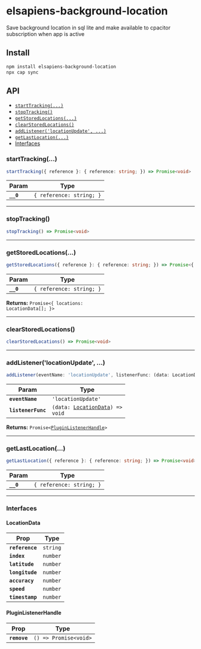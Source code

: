 # elsapiens-background-location

Save background location in sql lite and make available to cpacitor subscription when app is active

## Install

```bash
npm install elsapiens-background-location
npx cap sync
```

## API

<docgen-index>

* [`startTracking(...)`](#starttracking)
* [`stopTracking()`](#stoptracking)
* [`getStoredLocations(...)`](#getstoredlocations)
* [`clearStoredLocations()`](#clearstoredlocations)
* [`addListener('locationUpdate', ...)`](#addlistenerlocationupdate-)
* [`getLastLocation(...)`](#getlastlocation)
* [Interfaces](#interfaces)

</docgen-index>

<docgen-api>
<!--Update the source file JSDoc comments and rerun docgen to update the docs below-->

### startTracking(...)

```typescript
startTracking({ reference }: { reference: string; }) => Promise<void>
```

| Param     | Type                                |
| --------- | ----------------------------------- |
| **`__0`** | <code>{ reference: string; }</code> |

--------------------


### stopTracking()

```typescript
stopTracking() => Promise<void>
```

--------------------


### getStoredLocations(...)

```typescript
getStoredLocations({ reference }: { reference: string; }) => Promise<{ locations: LocationData[]; }>
```

| Param     | Type                                |
| --------- | ----------------------------------- |
| **`__0`** | <code>{ reference: string; }</code> |

**Returns:** <code>Promise&lt;{ locations: LocationData[]; }&gt;</code>

--------------------


### clearStoredLocations()

```typescript
clearStoredLocations() => Promise<void>
```

--------------------


### addListener('locationUpdate', ...)

```typescript
addListener(eventName: 'locationUpdate', listenerFunc: (data: LocationData) => void) => Promise<PluginListenerHandle>
```

| Param              | Type                                                                     |
| ------------------ | ------------------------------------------------------------------------ |
| **`eventName`**    | <code>'locationUpdate'</code>                                            |
| **`listenerFunc`** | <code>(data: <a href="#locationdata">LocationData</a>) =&gt; void</code> |

**Returns:** <code>Promise&lt;<a href="#pluginlistenerhandle">PluginListenerHandle</a>&gt;</code>

--------------------


### getLastLocation(...)

```typescript
getLastLocation({ reference }: { reference: string; }) => Promise<void>
```

| Param     | Type                                |
| --------- | ----------------------------------- |
| **`__0`** | <code>{ reference: string; }</code> |

--------------------


### Interfaces


#### LocationData

| Prop            | Type                |
| --------------- | ------------------- |
| **`reference`** | <code>string</code> |
| **`index`**     | <code>number</code> |
| **`latitude`**  | <code>number</code> |
| **`longitude`** | <code>number</code> |
| **`accuracy`**  | <code>number</code> |
| **`speed`**     | <code>number</code> |
| **`timestamp`** | <code>number</code> |


#### PluginListenerHandle

| Prop         | Type                                      |
| ------------ | ----------------------------------------- |
| **`remove`** | <code>() =&gt; Promise&lt;void&gt;</code> |

</docgen-api>
